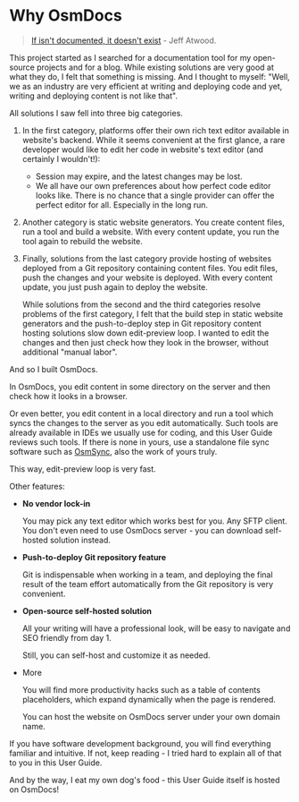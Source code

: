 # Why OsmDocs

> [If isn't documented, it doesn't exist](https://blog.codinghorror.com/if-it-isnt-documented-it-doesnt-exist/) - Jeff Atwood.

This project started as I searched for a documentation tool for my open-source projects and for a blog. While existing solutions are very good at what they do, I felt that something is missing. And I thought to myself: "Well, we as an industry are very efficient at writing and deploying code and yet, writing and deploying content is not like that".

All solutions I saw fell into three big categories.

1. In the first category, platforms offer their own rich text editor available in website's backend. While it seems convenient at the first glance, a rare developer would like to edit her code in website's text editor (and certainly I wouldn't!):

    * Session may expire, and the latest changes may be lost.
    * We all have our own preferences about how perfect code editor looks like. There is no chance that a single provider can offer the perfect editor for all. Especially in the long run.

2. Another category is static website generators. You create content files, run a tool and build a website. With every content update, you run the tool again to rebuild the website.

3. Finally, solutions from the last category provide hosting of websites deployed from a Git repository containing content files. You edit files, push the changes and your website is deployed. With every content update, you just push again to deploy the website.

    While solutions from the second and the third categories resolve problems of the first category, I felt that the build step in static website generators and the push-to-deploy step in Git repository content hosting solutions slow down edit-preview loop. I wanted to edit the changes and then just check how they look in the browser, without additional "manual labor".

And so I built OsmDocs.

In OsmDocs, you edit content in some directory on the server and then check how it looks in a browser.

Or even better, you edit content in a local directory and run a tool which syncs the changes to the server as you edit automatically. Such tools are already available in IDEs we usually use for coding, and this User Guide reviews such tools. If there is none in yours, use a standalone file sync software such as [OsmSync](using-sftp/osmsync.html), also the work of yours truly.

This way, edit-preview loop is very fast.

Other features:

* **No vendor lock-in**

    You may pick any text editor which works best for you. Any SFTP client. You don't even need to use OsmDocs server - you can download self-hosted solution instead.

* **Push-to-deploy Git repository feature**

    Git is indispensable when working in a team, and deploying the final result of the team effort automatically from the Git repository is very convenient.

* **Open-source self-hosted solution**

    All your writing will have a professional look, will be easy to navigate and SEO friendly from day 1.

    Still, you can self-host and customize it as needed.

* More

    You will find more productivity hacks such as a table of contents placeholders, which expand dynamically when the page is rendered.

    You can host the website on OsmDocs server under your own domain name.

If you have software development background, you will find everything familiar and intuitive. If not, keep reading - I tried hard to explain all of that to you in this User Guide.

And by the way, I eat my own dog's food - this User Guide itself is hosted on OsmDocs!
